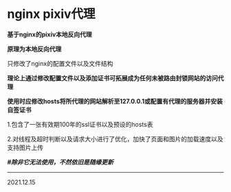 # nginx pixiv代理

**基于nginx的pixiv本地反向代理**

**原理为本地反向代理**

只修改了nginx的配置文件以及文件结构

**理论上通过修改配置文件以及添加证书可拓展成为任何未被路由封锁网站的访问代理**

**使用时应修改hosts将所代理的网站解析至127.0.0.1或配置有代理的服务器并安装自签证书**

1.包含了一张有效期100年的ssl证书以及预设的hosts表

2.对线程及超时判断以及请求大小进行了优化，加快了页面和图片的加载速度以及支持图片上传

***#除非它无法使用，不然依旧是随缘更新***

---------------------

2021.12.15
